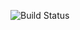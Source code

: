 ![Build Status](https://github.com/janole/laravel-postgres-apache/workflows/Docker%20Image/badge.svg)

